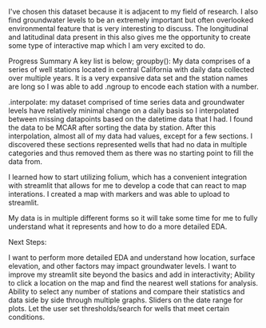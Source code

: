 I've chosen this dataset because it is adjacent to my field of research. I also find groundwater levels to be an extremely important but often overlooked environmental feature that is very interesting to discuss.
The longitudinal and latitudinal data present in this also gives me the opportunity to create some type of interactive map which I am very excited to do. 

Progress Summary
A key list is below;
groupby(): My data comprises of a series of well stations located in central California with daily data collected over multiple years. It is a very expansive data set and the station names are long so I was able to add .ngroup to encode each station with a number.

.interpolate: my dataset comprised of time series data and groundwater levels have relatively minimal change on a daily basis so I interpolated between missing datapoints based on the datetime data that I had. I found the data to be MCAR after sorting the data by station.
After this interpolation, almost all of my data had values, except for a few sections. I discovered these sections represented wells that had no data in multiple categories and thus removed them as there was no starting point to fill the data from. 

I learned how to start utilizing folium, which has a convenient integration with streamlit that allows for me to develop a code that can react to map interations. I created a map with markers and was able to upload to streamlit. 


My data is in multiple different forms so it will take some time for me to fully understand what it represents and how to do a more detailed EDA. 

Next Steps: 

I want to perform more detailed EDA and understand how location, surface elevation, and other factors may impact groundwater levels. 
I want to improve my streamlit site beyond the basics and add in interactivity; 
  Ability to click a location on the map and find the nearest well stations for analysis.
  Ability to select any number of stations and compare their statistics and data side by side through multiple graphs. 
  Sliders on the date range for plots. 
  Let the user set thresholds/search for wells that meet certain conditions. 
